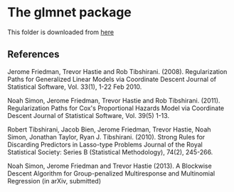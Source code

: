 # The glmnet package

This folder is downloaded from [here](http://hastie.su.domains/glmnet_matlab/)

## References

Jerome Friedman, Trevor Hastie and Rob Tibshirani. (2008).
Regularization Paths for Generalized Linear Models via Coordinate Descent
Journal of Statistical Software, Vol. 33(1), 1-22 Feb 2010.

Noah Simon, Jerome Friedman, Trevor Hastie and Rob Tibshirani. (2011).
Regularization Paths for Cox's Proportional Hazards Model via Coordinate Descent
Journal of Statistical Software, Vol. 39(5) 1-13.

Robert Tibshirani, Jacob Bien, Jerome Friedman, Trevor Hastie, Noah Simon, Jonathan Taylor, Ryan J. Tibshirani. (2010).
Strong Rules for Discarding Predictors in Lasso-type Problems
Journal of the Royal Statistical Society: Series B (Statistical Methodology), 74(2), 245-266.

Noah Simon, Jerome Friedman and Trevor Hastie (2013).
A Blockwise Descent Algorithm for Group-penalized Multiresponse and Multinomial Regression
(in arXiv, submitted)

